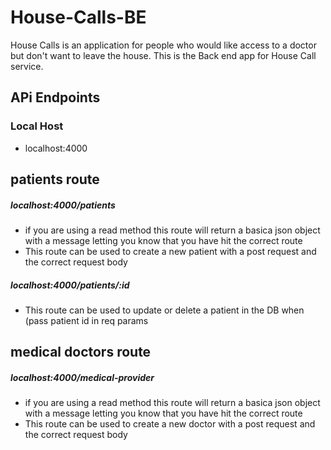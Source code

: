# House-Calls-BE

House Calls is an application for people who would like access to a doctor but don't want to leave the house. This is the Back end app for House Call service.



## APi Endpoints

### Local Host
- localhost:4000

## patients route 
##### localhost:4000/patients

- if you are using a read method this route will return a basica json object with a message letting you know that you have hit the correct route
- This route can be used to create a new patient with a post request and the correct request body

##### localhost:4000/patients/:id

- This route can be used to update or delete a patient in the DB when (pass patient id in req params

## medical doctors route 

##### localhost:4000/medical-provider

- if you are using a read method this route will return a basica json object with a message letting you know that you have hit the correct route
- This route can be used to create a new doctor with a post request and the correct request body

